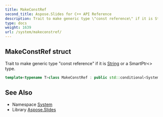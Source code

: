 ```yaml
---
title: MakeConstRef
second_title: Aspose.Slides for C++ API Reference
description: Trait to make generic type \"const reference\" if it is String or a SmartPtr<> type.
type: docs
weight: 1639
url: /system/makeconstref/
---
```

## MakeConstRef struct


Trait to make generic type \"const reference\" if it is [String](../string/) or a SmartPtr<> type.

```cpp
template<typename T>class MakeConstRef : public std::conditional<System::detail::is_a<T, System::SmartPtr>::value||std::is_same<System::String, T>::value, const T &, T>
```

## See Also

* Namespace [System](../)
* Library [Aspose.Slides](../../)